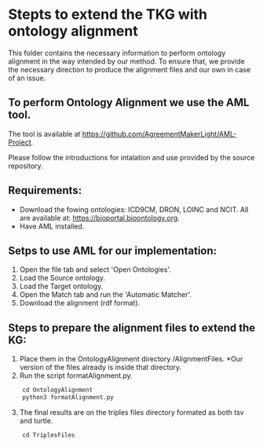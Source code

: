 # Stepts to extend the TKG with ontology alignment

This folder contains the necessary information to perform ontology alignment in the way intended by our method.
To ensure that, we provide the necessary direction to produce the alignment files and our own in case of an issue.

## To perform Ontology Alignment we use the AML tool.

The tool is available at https://github.com/AgreementMakerLight/AML-Project.

Please follow the introductions for intalation and use provided by the source repository.

## Requirements:

- Download the fowing ontologies: ICD9CM, DRON, LOINC and NCIT. All are available at: https://bioportal.bioontology.org.
- Have AML installed.

## Setps to use AML for our implementation:

1. Open the file tab and select 'Open Ontologies'.
2. Load the Source ontology.
3. Load the Target ontology.
4. Open the Match tab and run the 'Automatic Matcher'.
5. Download the alignment (rdf format).

## Steps to prepare the alignment files to extend the KG:

1. Place them in the OntologyAlignment directory /AlignmentFiles. *Our version of the files already is inside that directory.
3. Run the script formatAlignment.py.
```python
    cd OntologyAlignment
    python3 formatAlignment.py
```
3. The final results are on the triples files directory formated as both tsv and turtle.
```python
    cd TriplesFiles
```
